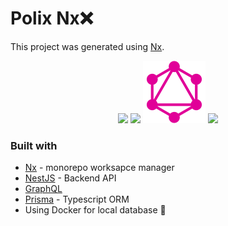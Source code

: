 # Polix Nx❌

<!-- 
> Independence, for me, is being able to go about my day, get to wherever I need to be and do whatever I need to do, without needing to spend extra money or ask strangers to help me. In an inaccessible city, my disability becomes the centre of everything. But when barriers are taken away I don’t have to think about it – I can just be me. Eleanor, London - [source](https://www.theguardian.com/cities/2017/sep/22/second-class-citizen-readers-navigating-cities-disability)
-->

This project was generated using [Nx](https://nx.dev).

<p style="text-align: center;">
  <img src="https://raw.githubusercontent.com/nrwl/nx/master/images/nx-logo.png" width="150">
  <img src="https://nestjs.com/img/logo-small.svg" width="100">
  <img src="https://raw.githubusercontent.com/graphql/graphql.github.io/09307a2abbaf167675e93deb359b29cf1eb14a95/static/img/brand/logos/logo.svg" width="100">
  <img src="https://raw.githubusercontent.com/prisma/presskit/main/Logos/Logo%20Black.png" height="100">
</p>


### Built with

- [Nx](https://nx.dev) - monorepo worksapce manager
- [NestJS](https://nestjs.com/) - Backend API
- [GraphQL](https://graphql.org/)
- [Prisma](https://www.prisma.io/) - Typescript ORM
- Using Docker for local database 🐋
